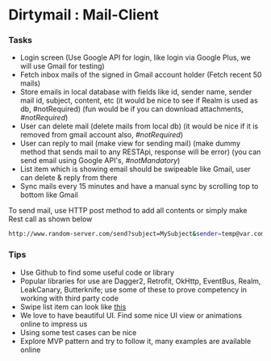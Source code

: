 # Dirtymail : Mail-Client

### Tasks

- Login screen (Use Google API for login, like login via Google Plus, we will use Gmail for testing)
- Fetch inbox mails of the signed in Gmail account holder (Fetch recent 50 mails)
- Store emails in local database with fields like id, sender name, sender mail id, subject, content, etc (it would be nice to see if Realm is used as db, #notRequired) (fun would be if you can download attachments, *#notRequired*)
- User can delete mail (delete mails from local db) (it would be nice if it is removed from gmail account also, *#notRequired*)
- User can reply to mail (make view for sending mail) (make dummy method that sends mail to any RESTApi, response will be error) (you can send email using Google API's, *#notMandatory*)
- List item which is showing email should be swipeable like Gmail, user can delete & reply from there
- Sync mails every 15 minutes and have a manual sync by scrolling top to bottom like Gmail

To send mail, use HTTP post method to add all contents or simply make Rest call as shown below
```sh
http://www.random-server.com/send?subject=MySubject&sender=temp@var.com&timeStamp=11112342234&body=MyTrialMail
```

### Tips
- Use Github to find some useful code or library
- Popular libraries for use are Dagger2, Retrofit, OkHttp, EventBus, Realm, LeakCanary, Butterknife; use some of these to prove competency in working with third party code
- Swipe list item can look like [this] 
- We love to have beautiful UI. Find some nice UI view or animations online to impress us
- Using some test cases can be nice
- Explore MVP pattern and try to follow it, many examples are available online
 
[this]: <http://i.stack.imgur.com/aB55l.png>

